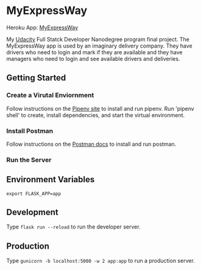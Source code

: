 # MyExpressWay

Heroku App: [MyExpressWay](https://myexpressway.herokuapp.com/)

My [Udacity](https://www.udacity.com/) Full Statck Developer Nanodegree program final project. The MyExpressWay app is used by an imaginary delivery company. They have drivers who need to login and mark if they are available and they have managers who need to login and see available drivers and deliveries. 

## Getting Started

### Create a Virutal Enviornment

Follow instructions on the [Pipenv site](https://pipenv-fork.readthedocs.io/en/latest/) to install and run pipenv.
Run 'pipenv shell' to create, install dependencies, and start the virtual environment.

### Install Postman

Follow instructions on the [Postman docs](https://www.getpostman.com/) to install and run postman.

### Run the Server

## Environment Variables
`export FLASK_APP=app`

## Development
Type `flask run --reload` to run the developer server.

## Production
Type `gunicorn -b localhost:5000 -w 2 app:app` to run a production server.
